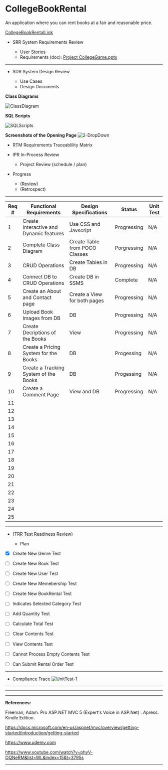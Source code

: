 # CollegeBookRental

An application where you can rent books at a fair and reasonable price. 



[CollegeBookRentalLink](https://collegebookrentaldonnyves.azurewebsites.net/)
- SRR  System Requirements Review

	- User Stories
  - Requirements (doc): [Project CollegeGame.pptx](https://github.com/donnyves/CollegeBookRental/files/3076989/Project.CollegeGame.pptx)
---
- SDR  System Design Review

	- Use Cases
  - Design Documents

**Class Diagrams**

![ClassDiagram](https://user-images.githubusercontent.com/40510674/56258172-7fa4cd80-6083-11e9-823a-efb39b5d8382.PNG)


**SQL Scripts**

![SQLScripts](https://user-images.githubusercontent.com/40510674/56181491-920b0280-5fc2-11e9-9a1c-b19e427bbb0b.PNG)

  
**Screenshots of the Opening Page**
![2-DropDown](https://user-images.githubusercontent.com/40510674/56087217-5255e680-5e1b-11e9-8c94-f01bd8417a5b.PNG)
  - RTM  Requirements Traceablility Matrix
 - IPR   In-Process Review

	- Project Review (schedule / plan)
  - Progress
    - (Review)
    - (Retrospect)
--- 
|Req #|Functional Requirements|Design Specifications| Status|Unit Test  |
| ------------- |-------------| -----| --------|------|
|1|Create Interactive and Dynamic features  |Use CSS and Javscript  |Progressing |N/A|
|2|Complete Class Diagram  |Create Table from POCO Classes|Porgressing|N/A|
|3|CRUD Operations|Create Tables in DB|Progressing |N/A|
|4|Connect DB to CRUD Operations|Create DB in SSMS|Complete|N/A|
|5|Create an About and Contact page|Create a View for both pages|Progressing|N/A|
|6|Upload Book Images from DB|DB      |Progressing|N/A|
|7|Create Decriptions of the Books|View |Progressing|N/A|
|8|Create a Pricing System for the Books|DB|Progessing|N/A|
|9|Create a Tracking System of the Books|DB|Progessing|N/A|
|10|Create a Comment Page|View and DB|Progressing|N/A|
|11|    |      |         ||
|12|    |      |         ||
|13|    |      |         ||
|14|    |      |         ||
|15|    |      |         ||
|16|    |      |         ||
|17|    |      |         ||
|18|    |      |         ||
|19|    |      |         ||
|20|    |      |         ||
|21|    |      |         ||
|22|    |      |         ||
|23|    |      |         ||
|24|    |      |         ||
|25|    |      |         ||

  
---

- (TRR  Test Readiness Review)

	- Plan
- [x] Create New Genre Test
- [ ] Create New Book Test
- [ ] Create New User Test
- [ ] Create New Memebership Test
- [ ] Create New BookRental Test
- [ ] Indicates Selected Category Test
- [ ] Add Quantity Test
- [ ] Calculate Total Test
- [ ] Clear Contents Test
- [ ] View Contents Test
- [ ] Cannot Process Empty Contents Test
- [ ] Can Submit Rental Order Test


---

- Compliance Trace
  ![UnitTest-1](https://user-images.githubusercontent.com/40510674/56087261-09eaf880-5e1c-11e9-8e34-7d2a8d43a277.PNG)
---





---




---








**References:**





Freeman, Adam. Pro ASP.NET MVC 5 (Expert's Voice in ASP.Net) . Apress. Kindle Edition.




https://docs.microsoft.com/en-us/aspnet/mvc/overview/getting-started/introduction/getting-started




https://www.udemy.com



https://www.youtube.com/watch?v=phyV-OQNeRM&list=WL&index=15&t=3795s





---
